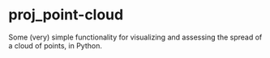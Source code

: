# proj_point-cloud
Some (very) simple functionality for visualizing and assessing the spread of a cloud of points, in Python.
